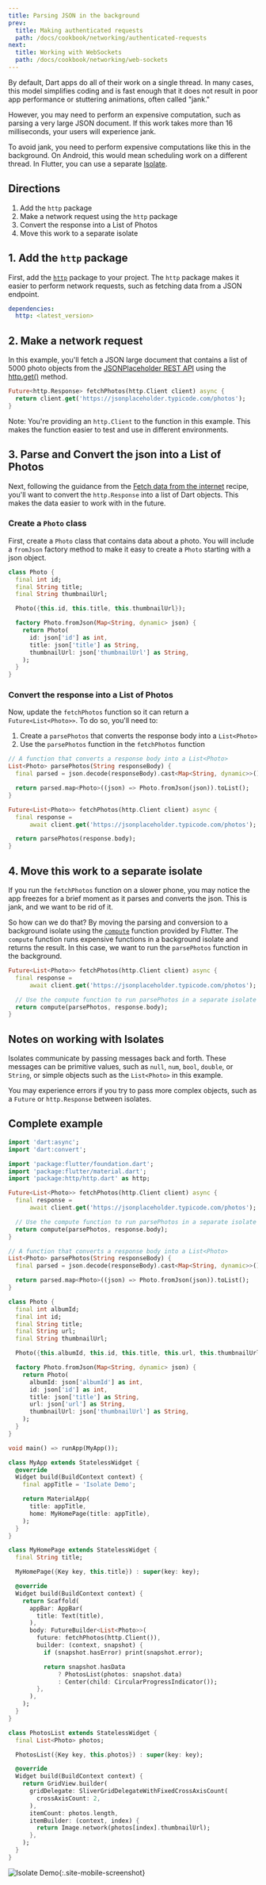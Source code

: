 ```yaml
---
title: Parsing JSON in the background
prev:
  title: Making authenticated requests
  path: /docs/cookbook/networking/authenticated-requests
next:
  title: Working with WebSockets
  path: /docs/cookbook/networking/web-sockets
---
```


By default, Dart apps do all of their work on a single thread. In many cases,
this model simplifies coding and is fast enough that it does not result in
poor app performance or stuttering animations, often called "jank."

However, you may need to perform an expensive computation, such as parsing a
very large JSON document. If this work takes more than 16 milliseconds, your
users will experience jank.

To avoid jank, you need to perform expensive computations like this in the
background. On Android, this would mean scheduling work on a different thread.
In Flutter, you can use a separate
[Isolate]({{site.api}}/flutter/dart-isolate/Isolate-class.html).

## Directions

  1. Add the `http` package
  2. Make a network request using the `http` package
  3. Convert the response into a List of Photos
  4. Move this work to a separate isolate

## 1. Add the `http` package

First, add the [`http`]({{site.pub-pkg}}/http) package to your project.
The `http` package makes it easier to perform network
requests, such as fetching data from a JSON endpoint.

```yaml
dependencies:
  http: <latest_version>
```

## 2. Make a network request

In this example, you'll fetch a JSON large document that contains a list of
5000 photo objects from the [JSONPlaceholder REST
API](https://jsonplaceholder.typicode.com)
using the [http.get()]({{site.pub-api}}/http/latest/http/get.html) method.

<!-- skip -->
```dart
Future<http.Response> fetchPhotos(http.Client client) async {
  return client.get('https://jsonplaceholder.typicode.com/photos');
}
```

Note: You're providing an `http.Client` to the function in this example.
This makes the function easier to test and use in different environments.

## 3. Parse and Convert the json into a List of Photos

Next, following the guidance from the [Fetch data from the
internet](/docs/cookbook/networking/fetch-data)
recipe, you'll want to convert the `http.Response` into a list of Dart objects.
This makes the data easier to work with in the future.

### Create a `Photo` class

First, create a `Photo` class that contains data about a photo.
You will include a `fromJson` factory method to make it easy to create a
`Photo` starting with a json object.

<!-- skip -->
```dart
class Photo {
  final int id;
  final String title;
  final String thumbnailUrl;

  Photo({this.id, this.title, this.thumbnailUrl});

  factory Photo.fromJson(Map<String, dynamic> json) {
    return Photo(
      id: json['id'] as int,
      title: json['title'] as String,
      thumbnailUrl: json['thumbnailUrl'] as String,
    );
  }
}
```

### Convert the response into a List of Photos

Now, update the `fetchPhotos` function so it can return a
`Future<List<Photo>>`. To do so, you'll need to:

  1. Create a `parsePhotos` that converts the response body into a `List<Photo>`
  2. Use the `parsePhotos` function in the `fetchPhotos` function

<!-- skip -->
```dart
// A function that converts a response body into a List<Photo>
List<Photo> parsePhotos(String responseBody) {
  final parsed = json.decode(responseBody).cast<Map<String, dynamic>>();

  return parsed.map<Photo>((json) => Photo.fromJson(json)).toList();
}

Future<List<Photo>> fetchPhotos(http.Client client) async {
  final response =
      await client.get('https://jsonplaceholder.typicode.com/photos');

  return parsePhotos(response.body);
}
```

## 4. Move this work to a separate isolate

If you run the `fetchPhotos` function on a slower phone, you may notice the app
freezes for a brief moment as it parses and converts the json. This is jank,
and we want to be rid of it.

So how can we do that? By moving the parsing and conversion to a background
isolate using the [`compute`]({{site.api}}/flutter/foundation/compute.html)
function provided by Flutter. The `compute` function runs expensive
functions in a background isolate and returns the result. In this case,
we want to run the `parsePhotos` function in the background.

<!-- skip -->
```dart
Future<List<Photo>> fetchPhotos(http.Client client) async {
  final response =
      await client.get('https://jsonplaceholder.typicode.com/photos');

  // Use the compute function to run parsePhotos in a separate isolate
  return compute(parsePhotos, response.body);
}
```

## Notes on working with Isolates

Isolates communicate by passing messages back and forth. These messages can
be primitive values, such as `null`, `num`, `bool`, `double`, or `String`, or
simple objects such as the `List<Photo>` in this example.

You may experience errors if you try to pass more complex objects, such as
a `Future` or `http.Response` between isolates.

## Complete example

```dart
import 'dart:async';
import 'dart:convert';

import 'package:flutter/foundation.dart';
import 'package:flutter/material.dart';
import 'package:http/http.dart' as http;

Future<List<Photo>> fetchPhotos(http.Client client) async {
  final response =
      await client.get('https://jsonplaceholder.typicode.com/photos');

  // Use the compute function to run parsePhotos in a separate isolate
  return compute(parsePhotos, response.body);
}

// A function that converts a response body into a List<Photo>
List<Photo> parsePhotos(String responseBody) {
  final parsed = json.decode(responseBody).cast<Map<String, dynamic>>();

  return parsed.map<Photo>((json) => Photo.fromJson(json)).toList();
}

class Photo {
  final int albumId;
  final int id;
  final String title;
  final String url;
  final String thumbnailUrl;

  Photo({this.albumId, this.id, this.title, this.url, this.thumbnailUrl});

  factory Photo.fromJson(Map<String, dynamic> json) {
    return Photo(
      albumId: json['albumId'] as int,
      id: json['id'] as int,
      title: json['title'] as String,
      url: json['url'] as String,
      thumbnailUrl: json['thumbnailUrl'] as String,
    );
  }
}

void main() => runApp(MyApp());

class MyApp extends StatelessWidget {
  @override
  Widget build(BuildContext context) {
    final appTitle = 'Isolate Demo';

    return MaterialApp(
      title: appTitle,
      home: MyHomePage(title: appTitle),
    );
  }
}

class MyHomePage extends StatelessWidget {
  final String title;

  MyHomePage({Key key, this.title}) : super(key: key);

  @override
  Widget build(BuildContext context) {
    return Scaffold(
      appBar: AppBar(
        title: Text(title),
      ),
      body: FutureBuilder<List<Photo>>(
        future: fetchPhotos(http.Client()),
        builder: (context, snapshot) {
          if (snapshot.hasError) print(snapshot.error);

          return snapshot.hasData
              ? PhotosList(photos: snapshot.data)
              : Center(child: CircularProgressIndicator());
        },
      ),
    );
  }
}

class PhotosList extends StatelessWidget {
  final List<Photo> photos;

  PhotosList({Key key, this.photos}) : super(key: key);

  @override
  Widget build(BuildContext context) {
    return GridView.builder(
      gridDelegate: SliverGridDelegateWithFixedCrossAxisCount(
        crossAxisCount: 2,
      ),
      itemCount: photos.length,
      itemBuilder: (context, index) {
        return Image.network(photos[index].thumbnailUrl);
      },
    );
  }
}
```

![Isolate Demo](/images/cookbook/isolate.gif){:.site-mobile-screenshot}
